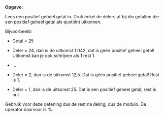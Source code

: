 **Opgave:**

Lees een positief geheel getal in. Druk enkel de delers af bij die getallen die een positief geheel getal als quotiënt uitkomen.

Bijvoorbeeld: 

* Getal = 25

* Deler = 24, dan is de uitkomst 1.042, dat is géén positief geheel getal! Uitkomst kan je ook schrijven als 1 rest 1. 

* ... 

* Deler = 2, dan is de uitkomst 12,5. Dat is géén positief geheel getal! Rest is 1.

* Deler = 1, dan is de uitkomst 25. Dat is een positief geheel getal, rest is nul.


Gebruik voor deze oefening dus de rest na deling, dus de modulo. De operator daarvoor is %. 
